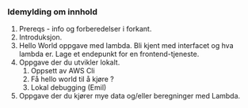 ### Idemylding om innhold

1. Prereqs - info og forberedelser i forkant.
2. Introduksjon.
3. Hello World oppgave med lambda. Bli kjent med interfacet og hva lambda er. Lage et endepunkt for en frontend-tjeneste.
4. Oppgave der du utvikler lokalt.
    1. Oppsett av AWS Cli
    2. Få hello world til å kjøre ?
    3. Lokal debugging (Emil)
5. Oppgave der du kjører mye data og/eller beregninger med Lambda. 
